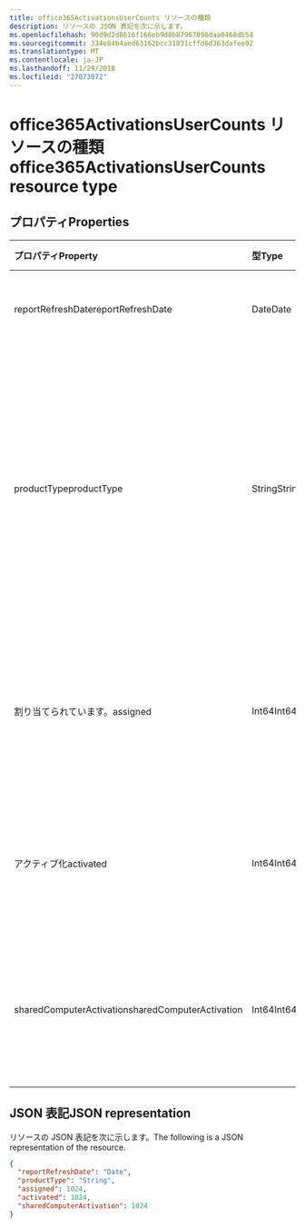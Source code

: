 ```yaml
---
title: office365ActivationsUserCounts リソースの種類
description: リソースの JSON 表記を次に示します。
ms.openlocfilehash: 90d9d2d8616f166eb9d8b87967898daa0468db54
ms.sourcegitcommit: 334e84b4aed63162bcc31831cffd6d363dafee02
ms.translationtype: MT
ms.contentlocale: ja-JP
ms.lasthandoff: 11/29/2018
ms.locfileid: "27073072"
---
```

# <a name="office365activationsusercounts-resource-type"></a><span data-ttu-id="dd5bd-103">office365ActivationsUserCounts リソースの種類</span><span class="sxs-lookup"><span data-stu-id="dd5bd-103">office365ActivationsUserCounts resource type</span></span>

## <a name="properties"></a><span data-ttu-id="dd5bd-104">プロパティ</span><span class="sxs-lookup"><span data-stu-id="dd5bd-104">Properties</span></span>

| <span data-ttu-id="dd5bd-105">プロパティ</span><span class="sxs-lookup"><span data-stu-id="dd5bd-105">Property</span></span>                 | <span data-ttu-id="dd5bd-106">型</span><span class="sxs-lookup"><span data-stu-id="dd5bd-106">Type</span></span>   | <span data-ttu-id="dd5bd-107">説明</span><span class="sxs-lookup"><span data-stu-id="dd5bd-107">Description</span></span>                              |
| :----------------------- | :----- | ---------------------------------------- |
| <span data-ttu-id="dd5bd-108">reportRefreshDate</span><span class="sxs-lookup"><span data-stu-id="dd5bd-108">reportRefreshDate</span></span>        | <span data-ttu-id="dd5bd-109">Date</span><span class="sxs-lookup"><span data-stu-id="dd5bd-109">Date</span></span>   | <span data-ttu-id="dd5bd-110">コンテンツの最新の日付。</span><span class="sxs-lookup"><span data-stu-id="dd5bd-110">The latest date of the content.</span></span>          |
| <span data-ttu-id="dd5bd-111">productType</span><span class="sxs-lookup"><span data-stu-id="dd5bd-111">productType</span></span>              | <span data-ttu-id="dd5bd-112">String</span><span class="sxs-lookup"><span data-stu-id="dd5bd-112">String</span></span> | <span data-ttu-id="dd5bd-113">「Office 365 用リソース"、「プロジェクト クライアント」などの製品の種類または"Office 365"の Visio Pro です。</span><span class="sxs-lookup"><span data-stu-id="dd5bd-113">The product type such as "Office 365 ProPlus", "Project Client", or "Visio Pro for Office 365".</span></span> |
| <span data-ttu-id="dd5bd-114">割り当てられています。</span><span class="sxs-lookup"><span data-stu-id="dd5bd-114">assigned</span></span>                 | <span data-ttu-id="dd5bd-115">Int64</span><span class="sxs-lookup"><span data-stu-id="dd5bd-115">Int64</span></span>  | <span data-ttu-id="dd5bd-116">ユーザーの数は、製品のライセンスの割り当てられています。</span><span class="sxs-lookup"><span data-stu-id="dd5bd-116">The number of users have been assigned for the product license.</span></span> |
| <span data-ttu-id="dd5bd-117">アクティブ化</span><span class="sxs-lookup"><span data-stu-id="dd5bd-117">activated</span></span>                | <span data-ttu-id="dd5bd-118">Int64</span><span class="sxs-lookup"><span data-stu-id="dd5bd-118">Int64</span></span>  | <span data-ttu-id="dd5bd-119">製品をアクティブにしているユーザーの数です。</span><span class="sxs-lookup"><span data-stu-id="dd5bd-119">The number of users who have activated the product.</span></span> |
| <span data-ttu-id="dd5bd-120">sharedComputerActivation</span><span class="sxs-lookup"><span data-stu-id="dd5bd-120">sharedComputerActivation</span></span> | <span data-ttu-id="dd5bd-121">Int64</span><span class="sxs-lookup"><span data-stu-id="dd5bd-121">Int64</span></span>  | <span data-ttu-id="dd5bd-122">共有のコンピューターで製品を使用したユーザーの数です。</span><span class="sxs-lookup"><span data-stu-id="dd5bd-122">The number of users who have used the product on a shared computer.</span></span> |

## <a name="json-representation"></a><span data-ttu-id="dd5bd-123">JSON 表記</span><span class="sxs-lookup"><span data-stu-id="dd5bd-123">JSON representation</span></span>

<span data-ttu-id="dd5bd-124">リソースの JSON 表記を次に示します。</span><span class="sxs-lookup"><span data-stu-id="dd5bd-124">The following is a JSON representation of the resource.</span></span>

<!-- {
  "blockType": "resource",
  "@odata.type": "microsoft.graph.office365ActivationsUserCounts"
} -->

```json
{
  "reportRefreshDate": "Date", 
  "productType": "String", 
  "assigned": 1024, 
  "activated": 1024,
  "sharedComputerActivation": 1024
}
```
